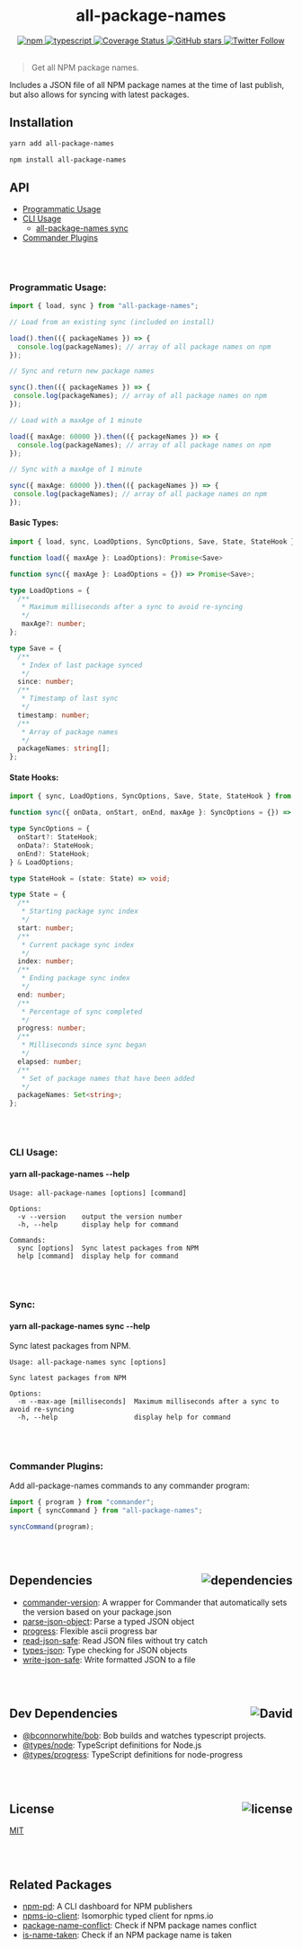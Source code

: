 <div align="center">
  <h1>all-package-names</h1>
  <a href="https://npmjs.com/package/all-package-names">
    <img alt="npm" src="https://img.shields.io/npm/v/all-package-names.svg">
  </a>
  <a href="https://github.com/bconnorwhite/all-package-names">
    <img alt="typescript" src="https://img.shields.io/github/languages/top/bconnorwhite/all-package-names.svg">
  </a>
  <a href='https://coveralls.io/github/bconnorwhite/all-package-names?branch=master'>
    <img alt="Coverage Status" src="https://img.shields.io/coveralls/github/bconnorwhite/all-package-names.svg?branch=master">
  </a>
  <a href="https://github.com/bconnorwhite/all-package-names">
    <img alt="GitHub stars" src="https://img.shields.io/github/stars/bconnorwhite/all-package-names?label=Stars%20Appreciated%21&style=social">
  </a>
  <a href="https://twitter.com/bconnorwhite">
    <img alt="Twitter Follow" src="https://img.shields.io/twitter/follow/bconnorwhite.svg?label=%40bconnorwhite&style=social">
  </a>
</div>

<br />

> Get all NPM package names.

Includes a JSON file of all NPM package names at the time of last publish, but also allows for syncing with latest packages.

## Installation

```bash
yarn add all-package-names
```

```bash
npm install all-package-names
```
## API
- [Programmatic Usage](#Programmatic-Usage)
- [CLI Usage](#CLI-Usage)
  - [all-package-names sync](#Sync)
- [Commander Plugins](#Commander-Plugins)

##

<br />

### Programmatic Usage:

```ts
import { load, sync } from "all-package-names";

// Load from an existing sync (included on install)

load().then(({ packageNames }) => {
  console.log(packageNames); // array of all package names on npm
});

// Sync and return new package names

sync().then(({ packageNames }) => {
 console.log(packageNames); // array of all package names on npm
});

// Load with a maxAge of 1 minute

load({ maxAge: 60000 }).then(({ packageNames }) => {
  console.log(packageNames); // array of all package names on npm
});

// Sync with a maxAge of 1 minute

sync({ maxAge: 60000 }).then(({ packageNames }) => {
 console.log(packageNames); // array of all package names on npm
});
```
#### Basic Types:
```ts
import { load, sync, LoadOptions, SyncOptions, Save, State, StateHook } from "all-package-names";

function load({ maxAge }: LoadOptions): Promise<Save>

function sync({ maxAge }: LoadOptions = {}) => Promise<Save>;

type LoadOptions = {
  /**
   * Maximum milliseconds after a sync to avoid re-syncing
   */
   maxAge?: number;
};

type Save = {
  /**
   * Index of last package synced
   */
  since: number;
  /**
   * Timestamp of last sync
   */
  timestamp: number;
  /**
   * Array of package names
   */
  packageNames: string[];
};

```
#### State Hooks:
```ts
import { sync, LoadOptions, SyncOptions, Save, State, StateHook } from "all-package-names";

function sync({ onData, onStart, onEnd, maxAge }: SyncOptions = {}) => Promise<Save>;

type SyncOptions = {
  onStart?: StateHook;
  onData?: StateHook;
  onEnd?: StateHook;
} & LoadOptions;

type StateHook = (state: State) => void;

type State = {
  /**
   * Starting package sync index
   */
  start: number;
  /**
   * Current package sync index
   */
  index: number;
  /**
   * Ending package sync index
   */
  end: number;
  /**
   * Percentage of sync completed
   */
  progress: number;
  /**
   * Milliseconds since sync began
   */
  elapsed: number;
  /**
   * Set of package names that have been added
   */
  packageNames: Set<string>;
};
```

##

<br />

### CLI Usage:
#### yarn all-package-names --help
```
Usage: all-package-names [options] [command]

Options:
  -v --version    output the version number
  -h, --help      display help for command

Commands:
  sync [options]  Sync latest packages from NPM
  help [command]  display help for command
```

##

<br />

### Sync:
#### yarn all-package-names sync --help
Sync latest packages from NPM.
```
Usage: all-package-names sync [options]

Sync latest packages from NPM

Options:
  -m --max-age [milliseconds]  Maximum milliseconds after a sync to avoid re-syncing
  -h, --help                   display help for command
```

##

<br />

### Commander Plugins:
Add all-package-names commands to any commander program:
```ts
import { program } from "commander";
import { syncCommand } from "all-package-names";

syncCommand(program);
```

##

<br />


<h2>Dependencies<img align="right" alt="dependencies" src="https://img.shields.io/david/bconnorwhite/all-package-names.svg"></h2>

- [commander-version](https://npmjs.com/package/commander-version): A wrapper for Commander that automatically sets the version based on your package.json
- [parse-json-object](https://www.npmjs.com/package/parse-json-object): Parse a typed JSON object
- [progress](https://www.npmjs.com/package/progress): Flexible ascii progress bar
- [read-json-safe](https://www.npmjs.com/package/read-json-safe): Read JSON files without try catch
- [types-json](https://www.npmjs.com/package/types-json): Type checking for JSON objects
- [write-json-safe](https://www.npmjs.com/package/write-json-safe): Write formatted JSON to a file

##

<br />

<h2>Dev Dependencies<img align="right" alt="David" src="https://img.shields.io/david/dev/bconnorwhite/all-package-names.svg"></h2>

- [@bconnorwhite/bob](https://npmjs.com/package/@bconnorwhite/bob): Bob builds and watches typescript projects.
- [@types/node](https://npmjs.com/package/@types/node): TypeScript definitions for Node.js
- [@types/progress](https://npmjs.com/package/@types/progress): TypeScript definitions for node-progress

##

<br />

<h2>License <img align="right" alt="license" src="https://img.shields.io/npm/l/all-package-names.svg"></h2>

[MIT](https://mit-license.org/)

##

<br />

## Related Packages
- [npm-pd](https://npmjs.com/package/npms-pd): A CLI dashboard for NPM publishers
- [npms-io-client](https://npmjs.com/package/npms-io-client): Isomorphic typed client for npms.io
- [package-name-conflict](https://npmjs.com/package/package-name-conflict): Check if NPM package names conflict
- [is-name-taken](https://npmjs.com/package/is-name-taken): Check if an NPM package name is taken
